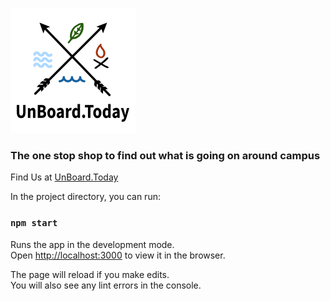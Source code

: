 <!-- ## UnBoard.Today -->
![GitHub Logo](./src/logo.png)

### The one stop shop to find out what is going on around campus

Find Us at 
[UnBoard.Today](http://www.UnBoard.Today)

In the project directory, you can run:

### `npm start`

Runs the app in the development mode.<br>
Open [http://localhost:3000](http://localhost:3000) to view it in the browser.

The page will reload if you make edits.<br>
You will also see any lint errors in the console.

